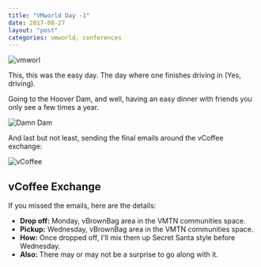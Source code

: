 ```yaml
---
title: "VMworld Day -1"
date: 2017-08-27
layout: "post"
categories: vmworld, conferences
---
```


![vmworl](https://pbs.twimg.com/media/DIMaR83VAAA4shk.jpg)

This, this was the easy day. The day where one finishes driving in (Yes, driving).

Going to the Hoover Dam, and well, having an easy dinner with friends you only see a few times a year.

![Damn Dam](https://pbs.twimg.com/media/DILpHy2VwAALvIX.jpg)

And last but not least, sending the final emails around the vCoffee exchange:

![vCoffee](https://pbs.twimg.com/media/DIAZTMpXUAEwwBR.jpg)

## vCoffee Exchange

If you missed the emails, here are the details:

* __Drop off:__ Monday, vBrownBag area in the VMTN communities space.
* __Pickup:__ Wednesday, vBrownBag area in the VMTN communities space.
* __How:__ Once dropped off, I'll mix them up Secret Santa style before Wednesday.
* __Also:__ There may or may not be a surprise to go along with it.

